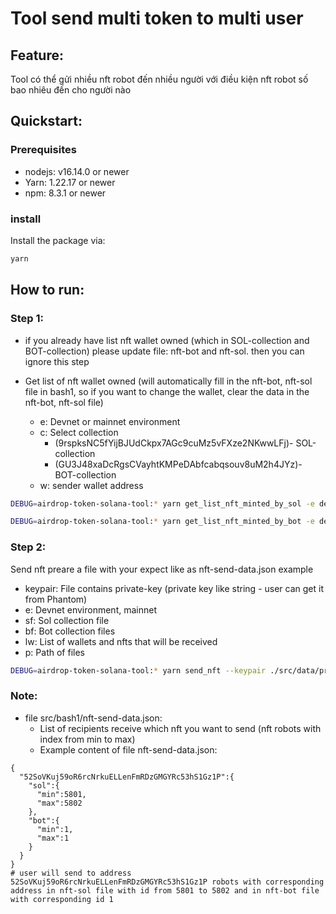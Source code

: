 # Tool send multi token to multi user

## Feature:

Tool có thể gửi nhiều nft robot đến nhiều người với điều kiện nft robot số bao nhiêu đến cho người nào

## Quickstart:

### Prerequisites

  - nodejs: v16.14.0 or newer
  - Yarn: 1.22.17 or newer
  - npm: 8.3.1 or newer

### install
  Install the package via:

```sh
yarn
```

## How to run:

### Step 1:

- if you already have list nft wallet owned (which in SOL-collection and BOT-collection)
please update file: nft-bot and nft-sol. then you can ignore this step

- Get list of nft wallet owned (will automatically fill in the nft-bot, nft-sol file in bash1, so if you want to change the wallet, clear the data in the nft-bot, nft-sol file)
  - e: Devnet or mainnet environment
  - c: Select collection
    - (9rspksNC5fYijBJUdCkpx7AGc9cuMz5vFXze2NKwwLFj)- SOL-collection
    - (GU3J48xaDcRgsCVayhtKMPeDAbfcabqsouv8uM2h4JYz)- BOT-collection
  - w: sender wallet address

```sh
DEBUG=airdrop-token-solana-tool:* yarn get_list_nft_minted_by_sol -e devnet -c CWLGX3UcbxxF1RGwzGoirEVMHZ5hbdRiuhgMrouThXMD -w 3ijKs8Ksp51iQwJdszCEkpxnybRWVyanJCR9

DEBUG=airdrop-token-solana-tool:* yarn get_list_nft_minted_by_bot -e devnet -c J2t7XbkViQ9QDzcoT3mPHwUoBe6fSEpKrX8ysJWqCFZ1 -w 3ijKs8Ksp51iQwJDSzHyanJCRZb9
```

### Step 2: 

Send nft preare a file with your expect like as nft-send-data.json example
- keypair: File contains private-key (private key like string - user can get it from Phantom)
- e: Devnet environment, mainnet
- sf: Sol collection file
- bf: Bot collection files
- lw: List of wallets and nfts that will be received
- p: Path of files

```sh
DEBUG=airdrop-token-solana-tool:* yarn send_nft --keypair ./src/data/private-key -e devnet -sf nft-sol -bf nft-bot -lw nft-send-data.json -p bash1
```

### Note:
- file src/bash1/nft-send-data.json:
  - List of recipients receive which nft you want to send (nft robots with index from min to max)
  - Example content of file nft-send-data.json:
```angular2html
{
  "52SoVKuj59oR6rcNrkuELLenFmRDzGMGYRc53hS1Gz1P":{
    "sol":{
      "min":5801,
      "max":5802
    },
    "bot":{
      "min":1,
      "max":1
    }
  }
}
# user will send to address 52SoVKuj59oR6rcNrkuELLenFmRDzGMGYRc53hS1Gz1P robots with corresponding address in nft-sol file with id from 5801 to 5802 and in nft-bot file with corresponding id 1
```